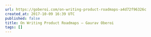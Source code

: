 ```yaml
---
url: https://goberoi.com/on-writing-product-roadmaps-a4d72f96326c
created_at: 2017-10-09 16:39 UTC
published: false
title: On Writing Product Roadmaps – Gaurav Oberoi
tags: []
---
```



